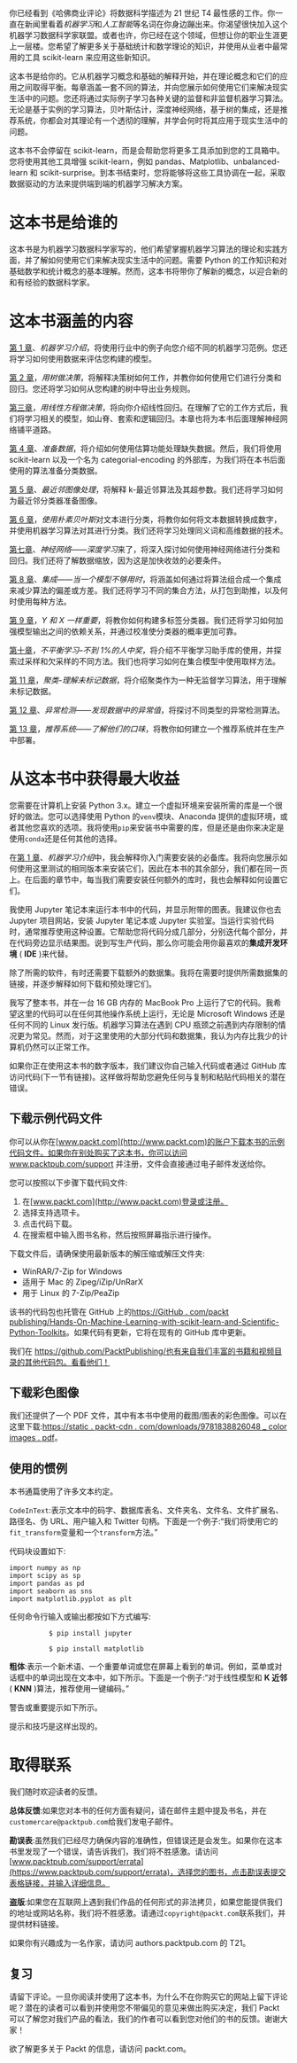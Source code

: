 

你已经看到《哈佛商业评论》将数据科学描述为 21 世纪 T4 最性感的工作。你一直在新闻里看着*机器学习*和*人工智能*等名词在你身边蹦出来。你渴望很快加入这个机器学习数据科学家联盟。或者也许，你已经在这个领域，但想让你的职业生涯更上一层楼。您希望了解更多关于基础统计和数学理论的知识，并使用从业者中最常用的工具 scikit-learn 来应用这些新知识。

这本书是给你的。它从机器学习概念和基础的解释开始，并在理论概念和它们的应用之间取得平衡。每章涵盖一套不同的算法，并向您展示如何使用它们来解决现实生活中的问题。您还将通过实际例子学习各种关键的监督和非监督机器学习算法。无论是基于实例的学习算法，贝叶斯估计，深度神经网络，基于树的集成，还是推荐系统，你都会对其理论有一个透彻的理解，并学会何时将其应用于现实生活中的问题。

这本书不会停留在 scikit-learn，而是会帮助您将更多工具添加到您的工具箱中。您将使用其他工具增强 scikit-learn，例如 pandas、Matplotlib、unbalanced-learn 和 scikit-surprise。到本书结束时，您将能够将这些工具协调在一起，采取数据驱动的方法来提供端到端的机器学习解决方案。

# 这本书是给谁的

这本书是为机器学习数据科学家写的，他们希望掌握机器学习算法的理论和实践方面，并了解如何使用它们来解决现实生活中的问题。需要 Python 的工作知识和对基础数学和统计概念的基本理解。然而，这本书将带你了解新的概念，以迎合新的和有经验的数据科学家。

# 这本书涵盖的内容

[第 1 章](5374cf8f-21e3-42d9-b92c-4c02ca593552.xhtml)、*机器学习介绍*，将使用行业中的例子向您介绍不同的机器学习范例。您还将学习如何使用数据来评估您构建的模型。

[第 2 章](66742a94-deba-4899-9f6b-1c17d0f6bf7e.xhtml)，*用树做决策*，将解释决策树如何工作，并教你如何使用它们进行分类和回归。您还将学习如何从您构建的树中导出业务规则。

[第三章](f5590b35-517b-42bb-821f-66d4fdc8059a.xhtml)，*用线性方程做决策*，将向你介绍线性回归。在理解了它的工作方式后，我们将学习相关的模型，如山脊、套索和逻辑回归。本章也将为本书后面理解神经网络铺平道路。

[第 4 章](f97d5d65-e61e-4f65-9b83-1ac4d6a54a77.xhtml)、*准备数据*，将介绍如何使用估算功能处理缺失数据。然后，我们将使用 scikit-learn 以及一个名为 categorial-encoding 的外部库，为我们将在本书后面使用的算法准备分类数据。

[第 5 章](b95b628d-5913-477e-8897-989ce2afb974.xhtml)、*最近邻图像处理*，将解释 k-最近邻算法及其超参数。我们还将学习如何为最近邻分类器准备图像。

[第 6 章](0bad86d8-cebe-4da0-a28e-611d9d7b0a65.xhtml)，*使用朴素贝叶斯*对文本进行分类，将教你如何将文本数据转换成数字，并使用机器学习算法对其进行分类。我们还将学习处理同义词和高维数据的技术。

[第七章](#)、*神经网络——深度学习*来了，将深入探讨如何使用神经网络进行分类和回归。我们还将了解数据缩放，因为这是加快收敛的必要条件。

[第 8 章](#)、*集成——当一个模型不够用时*，将涵盖如何通过将算法组合成一个集成来减少算法的偏差或方差。我们还将学习不同的集合方法，从打包到助推，以及何时使用每种方法。

[第 9 章](#)，*Y 和 X 一样重要*，将教你如何构建多标签分类器。我们还将学习如何加强模型输出之间的依赖关系，并通过校准使分类器的概率更加可靠。

[第十章](#)，*不平衡学习*–*不到 1%的人中奖*，将介绍不平衡学习助手库的使用，并探索过采样和欠采样的不同方法。我们也将学习如何在集合模型中使用取样方法。

[第 11 章](#)，*聚类-理解未标记数据*，将介绍聚类作为一种无监督学习算法，用于理解未标记数据。

[第 12 章](#)、*异常检测——发现数据中的异常值*，将探讨不同类型的异常检测算法。

[第 13 章](#)，*推荐系统——了解他们的口味*，将教你如何建立一个推荐系统并在生产中部署。

# 从这本书中获得最大收益

您需要在计算机上安装 Python 3.x。建立一个虚拟环境来安装所需的库是一个很好的做法。您可以选择使用 Python 的`venv`模块、Anaconda 提供的虚拟环境，或者其他您喜欢的选项。我将使用`pip`来安装书中需要的库，但是还是由你来决定是使用`conda`还是任何其他的选择。

在[第 1 章](5374cf8f-21e3-42d9-b92c-4c02ca593552.xhtml)、*机器学习介绍*中，我会解释你入门需要安装的必备库。我将向您展示如何使用这里测试的相同版本来安装它们，因此在本书的其余部分，我们都在同一页上。在后面的章节中，每当我们需要安装任何额外的库时，我也会解释如何设置它们。

我使用 Jupyter 笔记本来运行本书中的代码，并显示附带的图表。我建议你也去 Jupyter 项目网站，安装 Jupyter 笔记本或 Jupyter 实验室。当运行实验代码时，通常推荐使用这种设置。它帮助您将代码分成几部分，分别迭代每个部分，并在代码旁边显示结果图。说到写生产代码，那么你可能会用你最喜欢的**集成开发环境** ( **IDE** )来代替。

除了所需的软件，有时还需要下载额外的数据集。我将在需要时提供所需数据集的链接，并逐步解释如何下载和预处理它们。

我写了整本书，并在一台 16 GB 内存的 MacBook Pro 上运行了它的代码。我希望这里的代码可以在任何其他操作系统上运行，无论是 Microsoft Windows 还是任何不同的 Linux 发行版。机器学习算法在遇到 CPU 瓶颈之前遇到内存限制的情况更为常见。然而，对于这里使用的大部分代码和数据集，我认为内存比我少的计算机仍然可以正常工作。

如果你正在使用这本书的数字版本，我们建议你自己输入代码或者通过 GitHub 库访问代码(下一节有链接)。这样做将帮助您避免任何与复制和粘贴代码相关的潜在错误。

## 下载示例代码文件

你可以从你在[www.packt.com](http://www.packt.com)的账户下载本书的示例代码文件。如果你在别处购买了这本书，你可以访问 www.packtpub.com/support 并注册，文件会直接通过电子邮件发送给你。

您可以按照以下步骤下载代码文件:

1.  在[www.packt.com](http://www.packt.com)登录或注册。
2.  选择支持选项卡。
3.  点击代码下载。
4.  在搜索框中输入图书名称，然后按照屏幕指示进行操作。

下载文件后，请确保使用最新版本的解压缩或解压文件夹:

*   WinRAR/7-Zip for Windows
*   适用于 Mac 的 Zipeg/iZip/UnRarX
*   用于 Linux 的 7-Zip/PeaZip

该书的代码包也托管在 GitHub 上的[https://GitHub . com/packt publishing/Hands-On-Machine-Learning-with-scikit-learn-and-Scientific-Python-Toolkits](https://github.com/PacktPublishing/Hands-On-Machine-Learning-with-scikit-learn-and-Scientific-Python-Toolkits)。如果代码有更新，它将在现有的 GitHub 库中更新。

我们在 https://github.com/PacktPublishing/也有来自我们丰富的书籍和视频目录的其他代码包。看看他们！

## 下载彩色图像

我们还提供了一个 PDF 文件，其中有本书中使用的截图/图表的彩色图像。可以在这里下载:[https://static . packt-cdn . com/downloads/9781838826048 _ color images . pdf](https://static.packt-cdn.com/downloads/9781838826048_ColorImages.pdf)。

## 使用的惯例

本书通篇使用了许多文本约定。

`CodeInText`:表示文本中的码字、数据库表名、文件夹名、文件名、文件扩展名、路径名、伪 URL、用户输入和 Twitter 句柄。下面是一个例子:“我们将使用它的`fit_transform`变量和一个`transform`方法。”

代码块设置如下:

```
import numpy as np
import scipy as sp
import pandas as pd
import seaborn as sns
import matplotlib.pyplot as plt
```

任何命令行输入或输出都按如下方式编写:

```
          $ pip install jupyter

          $ pip install matplotlib

```

**粗体**:表示一个新术语、一个重要单词或您在屏幕上看到的单词。例如，菜单或对话框中的单词出现在文本中，如下所示。下面是一个例子:“对于线性模型和 **K 近邻** ( **KNN** )算法，推荐使用一键编码。”

警告或重要提示如下所示。

提示和技巧是这样出现的。

# 取得联系

我们随时欢迎读者的反馈。

**总体反馈**:如果您对本书的任何方面有疑问，请在邮件主题中提及书名，并在`customercare@packtpub.com`给我们发电子邮件。

**勘误表**:虽然我们已经尽力确保内容的准确性，但错误还是会发生。如果你在这本书里发现了一个错误，请告诉我们，我们将不胜感激。请访问[www.packtpub.com/support/errata](https://www.packtpub.com/support/errata)，选择您的图书，点击勘误表提交表格链接，并输入详细信息。

**盗版**:如果您在互联网上遇到我们作品的任何形式的非法拷贝，如果您能提供我们的地址或网站名称，我们将不胜感激。请通过`copyright@packt.com`联系我们，并提供材料链接。

如果你有兴趣成为一名作家，请访问 authors.packtpub.com 的 T21。

## 复习

请留下评论。一旦你阅读并使用了这本书，为什么不在你购买它的网站上留下评论呢？潜在的读者可以看到并使用您不带偏见的意见来做出购买决定，我们 Packt 可以了解您对我们产品的看法，我们的作者可以看到您对他们的书的反馈。谢谢大家！

欲了解更多关于 Packt 的信息，请访问 packt.com。